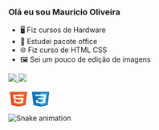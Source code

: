 ### Olá eu sou Mauricio Oliveira

- 🖥 Fiz cursos de Hardware
- 📁 Estudei pacote office
- 🌐 Fiz curso de HTML CSS
- 🖼 Sei um pouco de edição de imagens

<div>
  <a href="https://github.com/Mauricio-Oliveira-01">
    <img height="180em" src="https://github-readme-stats.vercel.app/api?username=Mauricio-Oliveira&include_all_commits=true&show_icons=true&theme=dark&show_owner=true"/>
    <img height="170em" src="https://github-readme-stats.vercel.app/api/top-langs/?username=Mauricio-Oliveira-01&theme=dark&layout=compact"/>
  </a>
</div>

  <div style="display: inline_block"><br>
  <img align="center" alt="Maurico-HTML" height="30" width="40" src="https://raw.githubusercontent.com/devicons/devicon/master/icons/html5/html5-original.svg">
  <img align="center" alt="Mauricio-CSS" height="30" width="40" src="https://raw.githubusercontent.com/devicons/devicon/master/icons/css3/css3-original.svg">
</div>

![Snake animation](https://github.com/Mauricio-Oliveira-01/Mauricio-Oliveira-01/blob/output/github-contribution-grid-snake.svg)
